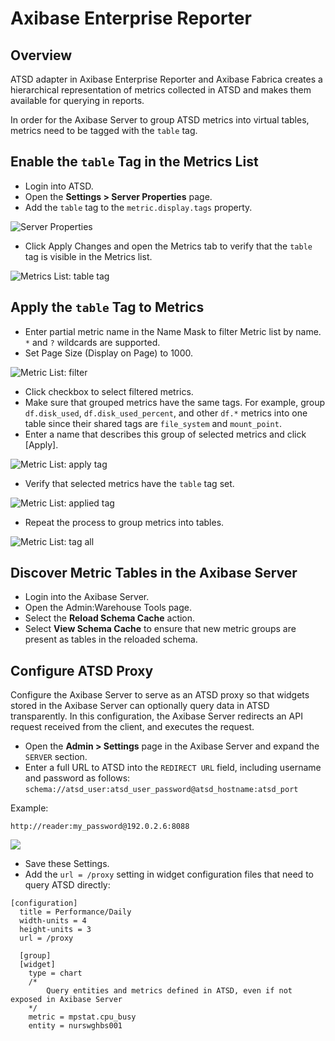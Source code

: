 # Axibase Enterprise Reporter

## Overview

ATSD adapter in Axibase Enterprise Reporter and Axibase Fabrica creates a hierarchical representation of metrics
collected in ATSD and makes them available for querying in reports.

In order for the Axibase Server to group ATSD metrics into virtual tables, metrics need to be tagged with the `table` tag.

## Enable the `table` Tag in the Metrics List

* Login into ATSD.
* Open the **Settings > Server Properties** page.
* Add the `table` tag to the `metric.display.tags` property.

![Server Properties](./metric-table-tags.png)

* Click Apply Changes and open the Metrics tab to verify that the `table` tag is visible in the Metrics list.

![Metrics List: table tag](./metrics-table-tag.png)

## Apply the `table` Tag to Metrics

* Enter partial metric name in the Name Mask to filter Metric list by name. `*` and `?` wildcards are supported.
* Set Page Size (Display on Page) to 1000.

![Metric List: filter](./metric-list-filter.png)

* Click checkbox to select filtered metrics.
* Make sure that grouped metrics have the same tags. For example, group `df.disk_used`, `df.disk_used_percent`, and other `df.*` metrics into one table since their shared tags are `file_system` and `mount_point`.
* Enter a name that describes this group of selected metrics and click [Apply].

![Metric List: apply tag](./metric-table-tag-apply.png)

* Verify that selected metrics have the `table` tag set.

![Metric List: applied tag](./metric-table-tag-applied.png)

* Repeat the process to group metrics into tables.

![Metric List: tag all](./metric-table-tag-all.png)

## Discover Metric Tables in the Axibase Server

* Login into the Axibase Server.
* Open the Admin:Warehouse Tools page.
* Select the **Reload Schema Cache** action.
* Select **View Schema Cache** to ensure that new metric groups are present as tables in the reloaded schema.

## Configure ATSD Proxy

Configure the Axibase Server to serve as an ATSD proxy so that widgets stored in the Axibase Server can optionally query data in ATSD transparently. In this configuration, the Axibase Server redirects an API request received from the client, and executes the request.

* Open the **Admin > Settings** page in the Axibase Server and expand the `SERVER` section.
* Enter a full URL to ATSD into the `REDIRECT URL` field, including username and password as follows: `schema://atsd_user:atsd_user_password@atsd_hostname:atsd_port`

Example:

`http://reader:my_password@192.0.2.6:8088`

![](./redirect_settings.png)

* Save these Settings.
* Add the `url = /proxy` setting in widget configuration files that need to query ATSD directly:

```ls
[configuration]
  title = Performance/Daily
  width-units = 4
  height-units = 3
  url = /proxy

  [group]
  [widget]
    type = chart
    /*
        Query entities and metrics defined in ATSD, even if not exposed in Axibase Server
    */
    metric = mpstat.cpu_busy
    entity = nurswghbs001
```
